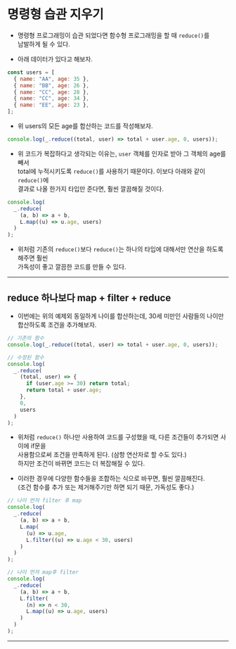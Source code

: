 # 명령형 습관 지우기

- 명령형 프로그래밍이 습관 되었다면 함수형 프로그래밍을 할 때 `reduce()`를  
  남발하게 될 수 있다.

- 아래 데이터가 있다고 해보자.

```js
const users = [
  { name: "AA", age: 35 },
  { name: "BB", age: 26 },
  { name: "CC", age: 28 },
  { name: "CC", age: 34 },
  { name: "EE", age: 23 },
];
```

- 위 users의 모든 age를 합산하는 코드를 작성해보자.

```js
console.log(_.reduce((total, user) => total + user.age, 0, users));
```

- 위 코드가 복잡하다고 생각되는 이유는, `user` 객체를 인자로 받아 그 객체의 age를 빼서  
  total에 누적시키도록 `reduce()`를 사용하기 때문이다. 이보다 아래와 같이 `reduce()`에  
  결과로 나올 한가지 타입만 준다면, 훨씬 깔끔해질 것이다.

```js
console.log(
  _.reduce(
    (a, b) => a + b,
    L.map((u) => u.age, users)
  )
);
```

- 위처럼 기존의 `reduce()`보다 `reduce()`는 하나의 타입에 대해서만 연산을 하도록 해주면 훨씬  
  가독성이 좋고 깔끔한 코드를 만들 수 있다.

<hr/>

<h2>reduce 하나보다 map + filter + reduce</h2>

- 이번에는 위의 예제외 동일하게 나이를 합산하는데, 30세 미만인 사람들의 나이만 합산하도록 조건을 추가해보자.

```js
// 기존의 함수
console.log(_.reduce((total, user) => total + user.age, 0, users));

// 수정된 함수
console.log(
  _.reduce(
    (total, user) => {
      if (user.age >= 30) return total;
      return total + user.age;
    },
    0,
    users
  )
);
```

- 위처럼 `reduce()` 하나만 사용하여 코드를 구성했을 때, 다른 조건들이 추가되면 사이에 if문을  
  사용함으로써 조건을 만족하게 된다. (삼항 연산자로 할 수도 있다.)  
  하지만 조건이 바뀌면 코드는 더 복잡해질 수 있다.

- 이러한 경우에 다양한 함수들을 조합하는 식으로 바꾸면, 훨씬 깔끔해진다.  
  (조건 함수를 추가 또는 제거해주기만 하면 되기 때문, 가독성도 좋다.)

```js
// 나이 먼저 filter 후 map
console.log(
  _.reduce(
    (a, b) => a + b,
    L.map(
      (u) => u.age,
      L.filter((u) => u.age < 30, users)
    )
  )
);

// 나이 먼저 map후 filter
console.log(
  _.reduce(
    (a, b) => a + b,
    L.filter(
      (n) => n < 30,
      L.map((u) => u.age, users)
    )
  )
);
```

<hr/>
